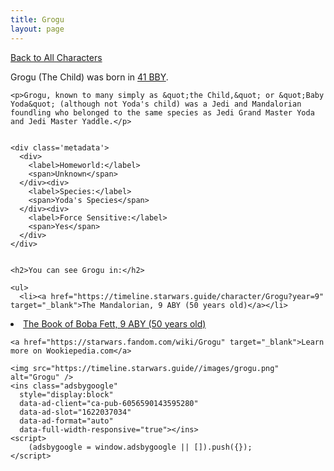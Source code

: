```yaml
---
title: Grogu
layout: page
---
```

<a href="/character" class="smaller">Back to All Characters</a>

<div class="container">
  <div class="col-10">
    <p>
    Grogu (The Child)             was born in <a href="https://timeline.starwars.guide/character/Grogu?year=-41" target="_blank">41 BBY</a>.
    </p>

    <p>Grogu, known to many simply as &quot;the Child,&quot; or &quot;Baby Yoda&quot; (although not Yoda's child) was a Jedi and Mandalorian foundling who belonged to the same species as Jedi Grand Master Yoda and Jedi Master Yaddle.</p>


    <div class='metadata'>
      <div>
        <label>Homeworld:</label>
        <span>Unknown</span>
      </div><div>
        <label>Species:</label>
        <span>Yoda's Species</span>
      </div><div>
        <label>Force Sensitive:</label>
        <span>Yes</span>
      </div>
    </div>


    <h2>You can see Grogu in:</h2>

    <ul>
      <li><a href="https://timeline.starwars.guide/character/Grogu?year=9" target="_blank">The Mandalorian, 9 ABY (50 years old)</a></li>
  <li><a href="https://timeline.starwars.guide/character/Grogu?year=9" target="_blank">The Book of Boba Fett, 9 ABY (50 years old)</a></li>
    </ul>

    <a href="https://starwars.fandom.com/wiki/Grogu" target="_blank">Learn more on Wookiepedia.com</a>
  </div>
  <div class="character_image col-2">
    
    <img src="https://timeline.starwars.guide//images/grogu.png" alt="Grogu" />
    <ins class="adsbygoogle"
      style="display:block"
      data-ad-client="ca-pub-6056590143595280"
      data-ad-slot="1622037034"
      data-ad-format="auto"
      data-full-width-responsive="true"></ins>
    <script>
        (adsbygoogle = window.adsbygoogle || []).push({});
    </script>
  </div>
</div>
